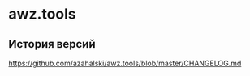 # awz.tools

<!-- cl-start -->
## История версий

https://github.com/azahalski/awz.tools/blob/master/CHANGELOG.md

<!-- cl-end -->
